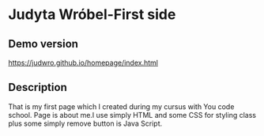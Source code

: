 # Judyta Wróbel-First side

## Demo version

https://judwro.github.io/homepage/index.html

## Description

That is my first page which I created during my cursus with You code school. 
Page is about me.I use simply HTML and some CSS for styling class plus some simply remove button is Java Script. 
